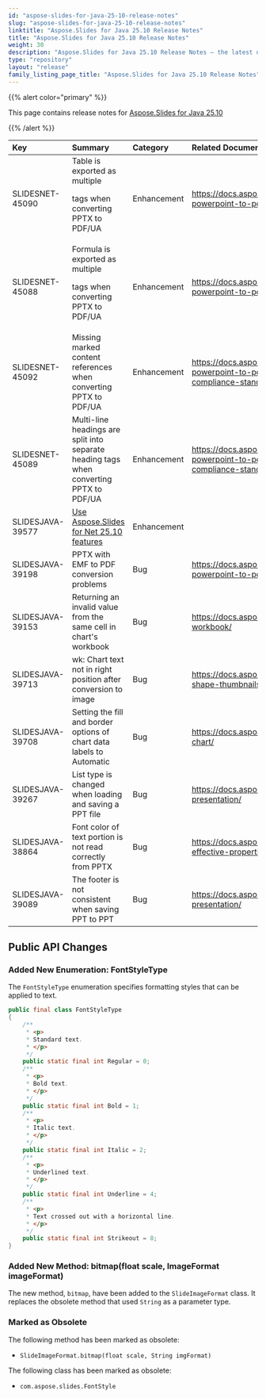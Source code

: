 ```yaml
---
id: "aspose-slides-for-java-25-10-release-notes"
slug: "aspose-slides-for-java-25-10-release-notes"
linktitle: "Aspose.Slides for Java 25.10 Release Notes"
title: "Aspose.Slides for Java 25.10 Release Notes"
weight: 30
description: "Aspose.Slides for Java 25.10 Release Notes – the latest updates and fixes."
type: "repository"
layout: "release"
family_listing_page_title: "Aspose.Slides for Java 25.10 Release Notes"
---
```


{{% alert color="primary" %}} 

This page contains release notes for [Aspose.Slides for Java 25.10](https://releases.aspose.com/java/repo/com/aspose/aspose-slides/25.10/)

{{% /alert %}} 

|**Key**|**Summary**|**Category**|**Related Documentation**|
| :- | :- | :- | :- |
|SLIDESNET-45090|Table is exported as multiple <P> tags when converting PPTX to PDF/UA|Enhancement|https://docs.aspose.com/slides/net/convert-powerpoint-to-pdf/|
|SLIDESNET-45088|Formula is exported as multiple <P> tags when converting PPTX to PDF/UA|Enhancement|https://docs.aspose.com/slides/net/convert-powerpoint-to-pdf/|
|SLIDESNET-45092|Missing marked content references when converting PPTX to PDF/UA|Enhancement|https://docs.aspose.com/slides/net/convert-powerpoint-to-pdf/#accessibility-and-compliance-standards-for-pdf|
|SLIDESNET-45089|Multi-line headings are split into separate heading tags when converting PPTX to PDF/UA|Enhancement|https://docs.aspose.com/slides/net/convert-powerpoint-to-pdf/#accessibility-and-compliance-standards-for-pdf|
|SLIDESJAVA-39577|[Use Aspose.Slides for Net 25.10 features](/slides/net/release-notes/2025/aspose-slides-for-net-25-10-release-notes/)|Enhancement||
|SLIDESJAVA-39198|PPTX with EMF to PDF conversion problems|Bug|https://docs.aspose.com/slides/java/convert-powerpoint-to-pdf/|
|SLIDESJAVA-39153|Returning an invalid value from the same cell in chart's workbook|Bug|https://docs.aspose.com/slides/java/chart-workbook/|
|SLIDESJAVA-39713|wk: Chart text not in right position after conversion to image|Bug|https://docs.aspose.com/slides/java/create-shape-thumbnails/|
|SLIDESJAVA-39708|Setting the fill and border options of chart data labels to Automatic|Bug|https://docs.aspose.com/slides/java/create-chart/|
|SLIDESJAVA-39267|List type is changed when loading and saving a PPT file|Bug|https://docs.aspose.com/slides/java/save-presentation/|
|SLIDESJAVA-38864|Font color of text portion is not read correctly from PPTX|Bug|https://docs.aspose.com/slides/java/shape-effective-properties/|
|SLIDESJAVA-39089|The footer is not consistent when saving PPT to PPT|Bug|https://docs.aspose.com/slides/java/save-presentation/|



## Public API Changes

### Added New Enumeration: FontStyleType

The `FontStyleType` enumeration specifies formatting styles that can be applied to text. 

```java
public final class FontStyleType
{
    /**
     * <p>
     * Standard text.
     * </p>
     */
    public static final int Regular = 0;
    /**
     * <p>
     * Bold text.
     * </p>
     */
    public static final int Bold = 1;
    /**
     * <p>
     * Italic text.
     * </p>
     */
    public static final int Italic = 2;
    /**
     * <p>
     * Underlined text.
     * </p>
     */
    public static final int Underline = 4;
    /**
     * <p>
     * Text crossed out with a horizontal line.
     * </p>
     */
    public static final int Strikeout = 8;
}
```

### Added New Method: bitmap(float scale, ImageFormat imageFormat)

The new method, `bitmap`, have been added to the `SlideImageFormat` class. 
It replaces the obsolete method that used `String` as a parameter type.

### Marked as Obsolete

The following method has been marked as obsolete:

- `SlideImageFormat.bitmap(float scale, String imgFormat)`

The following class has been marked as obsolete:

- `com.aspose.slides.FontStyle`